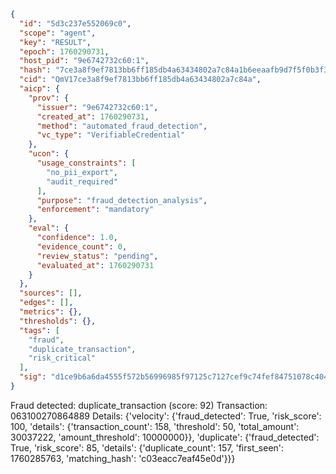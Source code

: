 ```json
{
  "id": "5d3c237e552069c0",
  "scope": "agent",
  "key": "RESULT",
  "epoch": 1760290731,
  "host_pid": "9e6742732c60:1",
  "hash": "7ce3a8f9ef7813bb6ff185db4a63434802a7c84a1b6eeaafb9d7f5f0b3f3e115",
  "cid": "QmV17ce3a8f9ef7813bb6ff185db4a63434802a7c84a",
  "aicp": {
    "prov": {
      "issuer": "9e6742732c60:1",
      "created_at": 1760290731,
      "method": "automated_fraud_detection",
      "vc_type": "VerifiableCredential"
    },
    "ucon": {
      "usage_constraints": [
        "no_pii_export",
        "audit_required"
      ],
      "purpose": "fraud_detection_analysis",
      "enforcement": "mandatory"
    },
    "eval": {
      "confidence": 1.0,
      "evidence_count": 0,
      "review_status": "pending",
      "evaluated_at": 1760290731
    }
  },
  "sources": [],
  "edges": [],
  "metrics": {},
  "thresholds": {},
  "tags": [
    "fraud",
    "duplicate_transaction",
    "risk_critical"
  ],
  "sig": "d1ce9b6a6da4555f572b56996985f97125c7127cef9c74fef84751078c4046c3"
}
```

Fraud detected: duplicate_transaction (score: 92)
Transaction: 063100270864889
Details: {'velocity': {'fraud_detected': True, 'risk_score': 100, 'details': {'transaction_count': 158, 'threshold': 50, 'total_amount': 30037222, 'amount_threshold': 10000000}}, 'duplicate': {'fraud_detected': True, 'risk_score': 85, 'details': {'duplicate_count': 157, 'first_seen': 1760285763, 'matching_hash': 'c03eacc7eaf45e0d'}}}